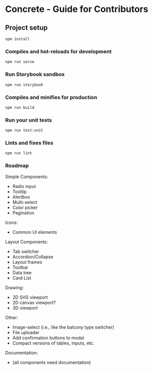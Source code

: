 # Concrete - Guide for Contributors

## Project setup
```
npm install
```

### Compiles and hot-reloads for development
```
npm run serve
```

### Run Storybook sandbox
```
npm run storybook
```

### Compiles and minifies for production
```
npm run build
```

### Run your unit tests
```
npm run test:unit
```

### Lints and fixes files
```
npm run lint
```

### Roadmap

Simple Components:
  * Radio input
  * Tooltip
  * Alertbox
  * Multi-select
  * Color picker
  * Pagination

Icons:
  * Common UI elements

Layout Components:
  * Tab switcher
  * Accordion/Collapse
  * Layout frames
  * Toolbar
  * Data tree
  * Card List

Drawing:
  * 2D SVG viewport
  * 2D canvas viewport?
  * 3D viewport

Other:
  * Image-select (i.e., like the balcony type switcher)
  * File uploader
  * Add confirmation buttons to modal
  * Compact versions of tables, inputs, etc.

Documentation:
  * (all components need documentation)
